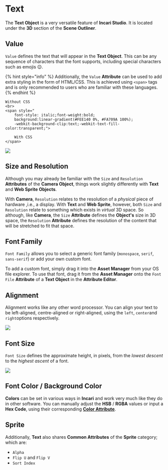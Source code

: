 # Text

The **Text Object** is a very versatile feature of **Incari Studio**. It is located under the **3D** section of the **Scene Outliner**.

## Value

`Value` defines the text that will appear in the **Text Object**. This can be any sequence of characters that the font supports, including special characters such as emojis 😉.

{% hint style="info" %}
Additionally, the `Value` **Attribute** can be used to add extra styling in the form of HTML/CSS. This is achieved using `<span>` tags and is only recommended to users who are familiar with these languages.
{% endhint %}

```markup
Without CSS
<br>
<span style="
    font-style: italic;font-weight:bold;
    background:linear-gradient(#FEE140 0%, #FA709A 100%);
    -webkit-background-clip:text;-webkit-text-fill-color:transparent;">

    With CSS
</span>
```

![](../../../.gitbook/assets/css.png)

## Size and Resolution

Although you may already be familiar with the `Size` and `Resolution` **Attributes** of the **Camera Object**, things work slightly differently with **Text** and **Web Sprite Objects**.

With **Camera**, `Resolution` relates to the resolution of a _physical_ piece of hardware ,i.e., a display. With **Text** and **Web Sprite**, however, both `Size` and `Resolution` relate to something which exists in _virtual_ 3D space. So although, like **Camera**, the `Size` **Attribute** defines the **Object's** size in 3D space, the `Resolution` **Attribute** defines the resolution of the content that will be stretched to fit that space.

## Font Family

`Font Family` allows you to select a generic font family \(`monospace`, `serif`, `sans-serif`\) or add your own custom font.

To add a custom font, simply drag it into the **Asset Manager** from your OS file explorer. To use that font, drag it from the **Asset Manager** onto the `Font File` **Attribute** of a **Text Object** in the **Attribute Editor**.

## Alignment

Alignment works like any other word processor. You can align your text to be left-aligned, centre-aligned or right-aligned, using the `left`, `center`and `right`options respectively.

![](../../../.gitbook/assets/alignment.png)

## Font Size

`Font Size` defines the approximate height, in pixels, from the _lowest descent_ to the _highest ascent_ of a font.

![](../../../.gitbook/assets/font-size.png)

## Font Color / Background Color

**Colors** can be set in various ways in **Incari** and work very much like they do in other software. You can manually adjust the **HSB** / **RGBA** values or input a **Hex Code**, using their corresponding [**Color Attribute**](../../attributes/attribute-types/color-attribute.md).

## Sprite

Additionally, **Text** also shares **Common Attributes** of the **Sprite** category; which are:

* `Alpha`
* `Flip U` and `Flip V`
* `Sort Index`

